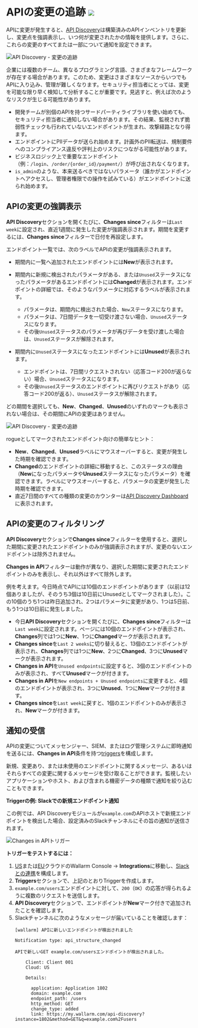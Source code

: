 # APIの変更の追跡 <a href="../../about-wallarm/subscription-plans/#core-subscription-plans"><img src="../../images/api-security-tag.svg" style="border: none;"></a>

APIに変更が発生すると、[API Discovery](overview.md)は構築済みのAPIインベントリを更新し、変更点を強調表示し、いつ何が変更されたかの情報を提供します。さらに、これらの変更のすべてまたは一部について通知を設定できます。

![API Discovery - 変更の追跡](../images/about-wallarm-waf/api-discovery/api-discovery-track-changes.png)

企業には複数のチーム、異なるプログラミング言語、さまざまなフレームワークが存在する場合があります。このため、変更はさまざまなソースからいつでもAPIに入り込み、管理が難しくなります。セキュリティ担当者にとっては、変更を可能な限り早く検知して分析することが重要です。見逃すと、例えば次のようなリスクが生じる可能性があります。

* 開発チームが別個のAPIを持つサードパーティライブラリを使い始めても、セキュリティ担当者に通知しない場合があります。その結果、監視されず脆弱性チェックも行われていないエンドポイントが生まれ、攻撃経路となり得ます。
* エンドポイントにPIIデータが送られ始めます。計画外のPII転送は、規制要件へのコンプライアンス違反や評判上のリスクにつながる可能性があります。
* ビジネスロジック上で重要なエンドポイント（例：`/login`、`/order/{order_id}/payment/`）が呼び出されなくなります。
* `is_admin`のような、本来送るべきではないパラメータ（誰かがエンドポイントへアクセスし、管理者権限での操作を試みている）がエンドポイントに送られ始めます。

## APIの変更の強調表示

**API Discovery**セクションを開くたびに、**Changes since**フィルターは`Last week`に設定され、直近1週間に発生した変更が強調表示されます。期間を変更するには、**Changes since**フィルターで日付を再設定します。

エンドポイント一覧では、次のラベルでAPIの変更が強調表示されます。

- 期間内に一覧へ追加されたエンドポイントには**New**が表示されます。
- 期間内に新規に検出されたパラメータがある、または`Unused`ステータスになったパラメータがあるエンドポイントには**Changed**が表示されます。エンドポイントの詳細では、そのようなパラメータに対応するラベルが表示されます。

    * パラメータは、期間内に検出された場合、`New`ステータスになります。
    * パラメータは、7日間データを一切受け渡さない場合、`Unused`ステータスになります。
    * その後`Unused`ステータスのパラメータが再びデータを受け渡した場合は、`Unused`ステータスが解除されます。

- 期間内に`Unused`ステータスになったエンドポイントには**Unused**が表示されます。

    * エンドポイントは、7日間リクエストされない（応答コード200が返らない）場合、`Unused`ステータスになります。
    * その後`Unused`ステータスのエンドポイントに再びリクエストがあり（応答コード200が返る）、`Unused`ステータスが解除されます。

どの期間を選択しても、**New**、**Changed**、**Unused**のいずれのマークも表示されない場合は、その期間にAPIの変更はありません。

![API Discovery - 変更の追跡](../images/about-wallarm-waf/api-discovery/api-discovery-track-changes.png)

rogueとしてマークされたエンドポイント向けの簡単なヒント：

* **New**、**Changed**、**Unused**ラベルにマウスオーバーすると、変更が発生した時期を確認できます。
* **Changed**のエンドポイントの詳細に移動すると、このステータスの理由（**New**になったパラメータや**Unused**ステータスになったパラメータ）を確認できます。ラベルにマウスオーバーすると、パラメータの変更が発生した時期を確認できます。
* 直近7日間のすべての種類の変更のカウンターは[API Discovery Dashboard](dashboard.md)に表示されます。

## APIの変更のフィルタリング

**API Discovery**セクションで**Changes since**フィルターを使用すると、選択した期間に変更されたエンドポイントのみが強調表示されますが、変更のないエンドポイントは除外されません。

**Changes in API**フィルターは動作が異なり、選択した期間に変更されたエンドポイントのみを表示し、それ以外はすべて除外します。

<a name="example"></a>例を考えます。今日時点でAPIには10個のエンドポイントがあります（以前は12個ありましたが、そのうち3個は10日前にUnusedとしてマークされました）。この10個のうち1つは昨日追加され、2つはパラメータに変更があり、1つは5日前、もう1つは10日前に発生しました。

* 今日**API Discovery**セクションを開くたびに、**Changes since**フィルターは`Last week`に設定されます。ページには10個のエンドポイントが表示され、**Changes**列では1つに**New**、1つに**Changed**マークが表示されます。
* **Changes since**を`Last 2 weeks`に切り替えると、13個のエンドポイントが表示され、**Changes**列では1つに**New**、2つに**Changed**、3つに**Unused**マークが表示されます。
* **Changes in API**を`Unused endpoints`に設定すると、3個のエンドポイントのみが表示され、すべて**Unused**マークが付きます。
* **Changes in API**を`New endpoints + Unused endpoints`に変更すると、4個のエンドポイントが表示され、3つに**Unused**、1つに**New**マークが付きます。
* **Changes since**を`Last week`に戻すと、1個のエンドポイントのみが表示され、**New**マークが付きます。

## 通知の受信

APIの変更についてメッセンジャー、SIEM、またはログ管理システムに即時通知を送るには、**Changes in API**条件を持つ[triggers](../user-guides/triggers/triggers.md)を構成します。

新規、変更あり、または未使用のエンドポイントに関するメッセージ、あるいはそれらすべての変更に関するメッセージを受け取ることができます。監視したいアプリケーションやホスト、および含まれる機密データの種類で通知を絞り込むこともできます。

**Triggerの例: Slackでの新規エンドポイント通知**

この例では、API Discoveryモジュールが`example.com`のAPIホストで新規エンドポイントを検出した場合、設定済みのSlackチャンネルにその旨の通知が送信されます。

![Changes in APIトリガー](../images/user-guides/triggers/trigger-example-changes-in-api.png)

**トリガーをテストするには：**

1. [US](https://us1.my.wallarm.com/integrations/)または[EU](https://my.wallarm.com/integrations/)クラウドのWallarm Console → **Integrations**に移動し、[Slackとの連携](../user-guides/settings/integrations/slack.md)を構成します。
1. **Triggers**セクションで、上記のとおりTriggerを作成します。
1. `example.com/users`エンドポイントに対して、`200`（`OK`）の応答が得られるように複数のリクエストを送信します。
1. **API Discovery**セクションで、エンドポイントが**New**マーク付きで追加されたことを確認します。
1. Slackチャンネルに次のようなメッセージが届いていることを確認します：
    ```
    [wallarm] APIに新しいエンドポイントが検出されました

    Notification type: api_structure_changed

    APIで新しいGET example.com/usersエンドポイントが検出されました。

        Client: Client 001
        Cloud: US

        Details:

          application: Application 1802
          domain: example.com
          endpoint_path: /users
          http_method: GET
          change_type: added
          link: https://my.wallarm.com/api-discovery?instance=1802&method=GET&q=example.com%2Fusers
    ```